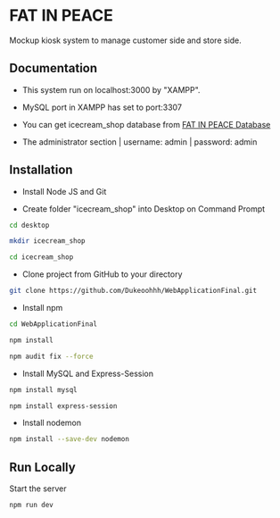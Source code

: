 
# FAT IN PEACE

Mockup kiosk system to manage customer side and store side.

## Documentation

- This system run on localhost:3000 by "XAMPP".

- MySQL port in XAMPP has set to port:3307

- You can get icecream_shop database from [FAT IN PEACE Database](https://github.com/Dukeoohhh/WebApplicationFinal_Database.git)

- The administrator section | username: admin | password: admin

## Installation

- Install Node JS and Git

- Create folder "icecream_shop" into Desktop on Command Prompt

```bash
cd desktop

mkdir icecream_shop

cd icecream_shop
```

- Clone project from GitHub to your directory

```bash
git clone https://github.com/Dukeoohhh/WebApplicationFinal.git
```

- Install npm

```bash
cd WebApplicationFinal

npm install

npm audit fix --force
```

- Install MySQL and Express-Session

```bash
npm install mysql

npm install express-session
```

- Install nodemon

```bash
npm install --save-dev nodemon
```


## Run Locally

Start the server

```bash
npm run dev
```
